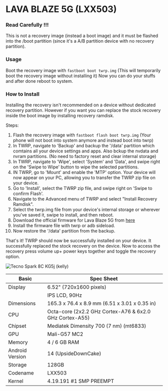 # LAVA BLAZE 5G (LXX503)

### Read Carefully !!!
This is not a recovery image (instead a boot image) and it must be flashed into the /boot partition (since it's a A/B partition device with no recovery partition). 

### Usage 
Boot the recovery image with `fastboot boot twrp.img` (This will temporarily boot the recovery image without installing it)
Now you can do your stuffs and after done reboot to system.

### How to Install 
Installing the recovery isn't recommended on a device without dedicated recovery partition. 
However if you want you can replace the stock recovery inside the boot image by installing recovery ramdisk.

Steps:

1. Flash the recovery image with `fastboot flash boot twrp.img` (Your phone will not boot into system anymore and instead boot into twrp)
2. In TWRP, navigate to 'Backup' and backup the '/data' partition which comtains all your device settings and apps. Also bckup the nvdata and nvram partitions.
(No need to factory reset and clear internal storage)
4. In TWRP, navigate to 'Wipe', select 'System' and 'Data', and swipe right on the 'Swipe to Wipe' button to wipe the selected partitions.
5. IN TWRP, go to 'Mount' and enable the 'MTP' option. Your device will now appear on your PC, allowing you to transfer the TWRP zip file on your device.
6. Go to 'Install', select the TWRP zip file, and swipe right on 'Swipe to confirm Flash'.
7. Navigate to the Advanced menu of TWRP and select "Install Recovery Ramdisk".
8. Select the twrp.img file from your device's internal storage or wherever you've saved it, swipe to install, and then reboot.
9. Download the official firmware for Lava Blaze 5G from [here](https://kmportal.indlava.com/upload/client/SP/LXX503_BLAZE_5G_4_6_8GB/)
10. Install the firmware file with twrp or adb sideload.
11. Now restore the '/data' partition from the backup.
   
That's it! TWRP should now be successfully installed on your device. It successfully replaced the stock recovery on the device.
Now to access the recovery press volume up+ power keys together and toggle the recovery option.

![Tecno Spark 8C KG5j (kelly)](https://fdn2.gsmarena.com/vv/pics/lava/lava-blaze-5g-01.jpg)

|Basic               |Spec Sheet|
|--                  |--                    |
|Display             |6.52" (720x1600 pixels) |
  || IPS LCD, 90Hz||
|Dimensions          |165.3 x 76.4 x 8.9 mm (6.51 x 3.01 x 0.35 in)                |
|CPU                 |Octa-core (2x2.2 GHz Cortex-A76 & 6x2.0 GHz Cortex-A55)      |
|Chipset             |Mediatek Dimensity 700 (7 nm) (mt6833)|
|GPU                 |Mali-G57 MC2                                           |
|Memory              |4 / 6 GB RAM                                                     |
|Android Version     |14 (UpsideDownCake)                                    |
|Storage             |128GB |
|Codename             |LXX503 |
|Kernel               |4.19.191 #1 SMP PREEMPT|

